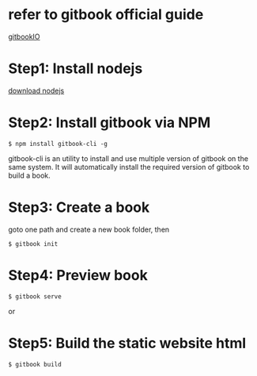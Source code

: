 # refer to gitbook official guide

[gitbookIO](https://github.com/GitbookIO/gitbook/blob/master/docs/setup.md)

# Step1: Install nodejs

[download nodejs](https://nodejs.org/en/download/)

# Step2: Install gitbook via NPM
```
$ npm install gitbook-cli -g
```

gitbook-cli is an utility to install and use multiple version of gitbook on the same system. It will automatically install the required version of gitbook to build a book. 

# Step3: Create a book

goto one path and create a new book folder, then

```
$ gitbook init
```
# Step4: Preview book
```
$ gitbook serve
```

or 
# Step5: Build the static website html
```
$ gitbook build
```
